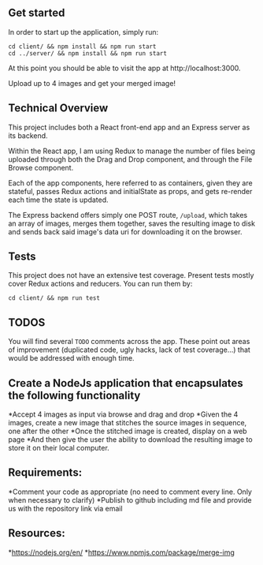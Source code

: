 ## Get started

In order to start up the application, simply run:

```
cd client/ && npm install && npm run start
cd ../server/ && npm install && npm run start

```

At this point you should be able to visit the app at http://localhost:3000.

Upload up to 4 images and get your merged image!

## Technical Overview

This project includes both a React front-end app and an Express server as its backend.

Within the React app, I am using Redux to manage the number of files being uploaded through both the Drag and Drop component, and through the File Browse component.

Each of the app components, here referred to as containers, given they are stateful, passes Redux actions and initialState as props, and gets re-render each time the state is updated.

The Express backend offers simply one POST route, `/upload`, which takes an array of images, merges them together, saves the resulting image to disk and sends back said image's data uri for downloading it on the browser.

## Tests

This project does not have an extensive test coverage. Present tests mostly cover Redux actions and reducers. You can run them by:

```
cd client/ && npm run test

```

## TODOS

You will find several `TODO` comments across the app. These point out areas of improvement (duplicated code, ugly hacks, lack of test coverage...) that would be addressed with enough time.

## Create a NodeJs application that encapsulates the following functionality

  *Accept 4 images as input via browse and drag and drop
  *Given the 4 images, create a new image that stitches the source images in sequence, one after the other
  *Once the stitched image is created, display on a web page
  *And then give the user the ability to download the resulting image to store it on their local computer.

## Requirements:

  *Comment your code as appropriate (no need to comment every line. Only when necessary to clarify)
  *Publish to github including md file and provide us with the repository link via email

## Resources:

  *https://nodejs.org/en/
  *https://www.npmjs.com/package/merge-img
